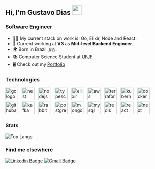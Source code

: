 ## **Hi, I'm Gustavo Dias** <img src="https://media.giphy.com/media/hvRJCLFzcasrR4ia7z/giphy.gif" width="30" >

### Software Engineer
* 👨‍💻 My current stack on work is: Go, Elixir, Node and React.
* 💼 Current working at <strong>V3</strong> as <strong>Mid-level Backend Engineer</strong>.
* 🌍 Born in Brazil 🇧🇷.
* 📚 Computer Science Student at [UFJF](https://www2.ufjf.br/ufjf/)
* 🖥️ Check out my [Portfolio](https://www.gustavodiasa.dev/)

###  Technologies 
<div text-align="justify">  

  <img src="https://skillicons.dev/icons?i=go" height="40" alt="go logo"  />
  <img width="4" />
  <img src="https://skillicons.dev/icons?i=nest" height="40" alt="nest logo"  />
  <img width="4" />
  <img src="https://skillicons.dev/icons?i=nodejs" height="40" alt="nodejs logo"  />
  <img width="4" />
  <img src="https://skillicons.dev/icons?i=typescript" height="40" alt="typescript logo" />
  <img width="4" />
  <img src="https://skillicons.dev/icons?i=elixir" height="40" alt="elixir logo"  />
  <img width="4" />
  <img src="https://skillicons.dev/icons?i=aws" height="40" alt="aws logo"  />
  <img width="4" />
  <img src="https://skillicons.dev/icons?i=terraform" height="40" alt="terraform logo"  />
  <img width="4" />
  <img src="https://skillicons.dev/icons?i=kubernetes" height="40" alt="kubernetes logo"  />
  <img width="4" />
  <img src="https://skillicons.dev/icons?i=docker" height="40" alt="docker logo"  />
  <img width="4" />
  <img src="https://skillicons.dev/icons?i=githubactions" height="40" alt="githubactions logo"  />
  <img width="4" />
  <img src="https://skillicons.dev/icons?i=kafka" height="40" alt="kafka logo"  />
  <img width="4" />
  <img src="https://skillicons.dev/icons?i=rabbitmq" height="40" alt="rabbitmq logo"  />
  <img width="4" />
  <img src="https://skillicons.dev/icons?i=postgres" height="40" alt="postgres logo"  />
  <img width="4" />
  <img src="https://skillicons.dev/icons?i=mongo" height="40" alt="mongo logo"  />
  <img width="4" />
  <img src="https://skillicons.dev/icons?i=mysql" height="40" alt="mysql logo"  />
  <img width="4" />
  <img src="https://skillicons.dev/icons?i=redis" height="40" alt="redis logo"  />
  <img width="4" />
  <img src="https://skillicons.dev/icons?i=react" height="40" alt="react logo"  />
  <img width="4" />
  <img src="https://skillicons.dev/icons?i=next" height="40" alt="next logo"  />
  <img width="4" />

  
</div>

### Stats
![Top Langs](https://github-readme-stats.vercel.app/api/top-langs/?username=charmingruby&show_icons=true&theme=transparent&layout=compact)

### Find me elsewhere
[![Linkedin Badge](https://img.shields.io/badge/-Gustavo%20Dias21-20232A?style=for-the-badge&logo=Linkedin&logoColor=61DAFB&link=https://www.linkedin.com/in/gustavo-dias21/)](https://www.linkedin.com/in/gustavo-dias21/) 
[![Gmail Badge](https://img.shields.io/badge/-gustavodiasa2121@gmail.com-20232A?style=for-the-badge&logo=Gmail&logoColor=61DAFB&link=mailto:gustavodiasa2121@gmail.com)](gustavodiasa2121@gmail.com)
